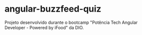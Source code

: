 # angular-buzzfeed-quiz
Projeto desenvolvido durante o bootcamp "Potência Tech Angular Developer - Powered by iFood" da DIO.
